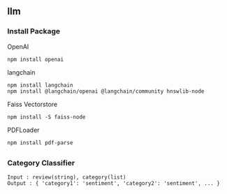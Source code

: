 ## llm

### Install Package

OpenAI

```
npm install openai
```

langchain

```
npm install langchain
npm install @langchain/openai @langchain/community hnswlib-node
```

Faiss Vectorstore

```
npm install -S faiss-node
```

PDFLoader

```
npm install pdf-parse
```

##

### Category Classifier

```
Input : review(string), category(list)
Output : { 'category1': 'sentiment', 'category2': 'sentiment', ... }
```
